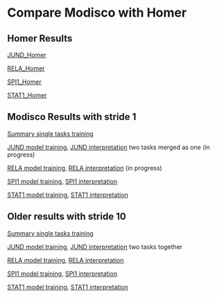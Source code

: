 # Compare Modisco with Homer

## Homer Results 
[JUND_Homer](https://github.com/kundajelab/tfmodisco_bio_experiments/blob/master/results/nandi/JUND/JUND_GM12878_HOMER_18_08_31/homer/homer_out/homerResults.html)

[RELA_Homer](https://github.com/kundajelab/tfmodisco_bio_experiments/blob/master/results/nandi/RELA/RELA_GM12878_HOMER_18_08_31/homer/homer_out/homerResults.html)

[SPI1_Homer](https://github.com/kundajelab/tfmodisco_bio_experiments/blob/master/results/nandi/SPI1/SPI1_GM12878_HOMER_18_08_31/homer/homer_out/homerResults.html)

[STAT1_Homer](https://github.com/kundajelab/tfmodisco_bio_experiments/blob/master/results/nandi/STAT1/STAT1_GM12878_HOMER_18_08_31/homer/homer_out/homerResults.html)

## Modisco Results with stride 1

[Summary single tasks training](single_tasks_18_08_31.tsv)


[JUND model training](../../JUND/JUND_GM12878_18_08_31/JUND_GM12878_18_08_31.tsv), 
[JUND interpretation](../../JUND/JUND_GM12878_18_08_31/modisco.run1/tfmodisco-visualization-JUND-GM12878.ipynb) two tasks merged as one (in progress)

[RELA model training](../../RELA/RELA_GM12878_18_08_31/RELA_GM12878_18_08_31.tsv),
[RELA interpretation](../../RELA/RELA_GM12878_18_08_31/modisco.run1/tfmodisco-visualization-RELA-GM12878.ipynb) (in progress)

[SPI1 model training](../../SPI1/SPI1_GM12878_18_08_31/SPI1_GM12878_18_08_31.tsv),
[SPI1 interpretation](../../SPI1/SPI1_GM12878_18_08_31/modisco.run1/tfmodisco-visualization-SPI1-GM12878.ipynb)

[STAT1 model training](../../STAT1/STAT1_GM12878_18_08_31/STAT1_GM12878_18_08_31.tsv),
[STAT1 interpretation](../../STAT1/STAT1_GM12878_18_08_31/modisco.run1/tfmodisco-visualization-STAT1-GM12878.ipynb)


## Older results with stride 10

[Summary single tasks training](../../bQTL/bQTL_18_08_24/single_tasks_18_08_25.tsv)


[JUND model training](../../JUND/JUND_GM12878_18_08_25/JUND_GM12878_18_08_25.tsv), 
[JUND interpretation](../../JUND/JUND_GM12878_18_08_25/modisco.run1/tfmodisco-visualization-JUND-GM12878.ipynb) two tasks together

[RELA model training](../../RELA/RELA_GM12878_18_08_25/RELA_GM12878_18_08_25.tsv), 
[RELA interpretation](../../RELA/RELA_GM12878_18_08_25/modisco.run2/tfmodisco-visualization-RELA-GM12878.ipynb)

[SPI1 model training](../../SPI1/SPI1_GM12878_18_08_25/SPI1_GM12878_18_08_25.tsv),
[SPI1 interpretation](../../SPI1/SPI1_GM12878_18_08_25/modisco.run1/tfmodisco-visualization-SPI1-GM12878.ipynb)

[STAT1 model training](../../STAT1/STAT1_GM12878_18_08_25/STAT1_GM12878_18_08_25.tsv),
[STAT1 interpretation](../../STAT1/STAT1_GM12878_18_08_25/modisco.run2/tfmodisco-visualization-STAT1-GM12878.ipynb)

